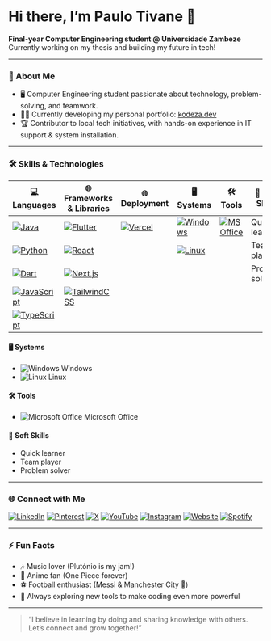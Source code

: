 # Hi there, I’m Paulo Tivane 👋

**Final-year Computer Engineering student @ Universidade Zambeze**  
Currently working on my thesis and building my future in tech!

---

### 🚀 About Me

- 🖥️ Computer Engineering student passionate about technology, problem-solving, and teamwork.
- 👨‍💻 Currently developing my personal portfolio: [kodeza.dev](https://kodeza.dev)
- 🏆 Contributor to local tech initiatives, with hands-on experience in IT support & system installation.

---
### 🛠️ Skills & Technologies

| 💻 Languages | 🌐 Frameworks & Libraries | 🌐 Deployment | 🖥️ Systems | 🛠️ Tools | 🌟 Soft Skills |
|--------------|--------------------------|---------------|------------|-----------|----------------|
| [![Java](https://img.shields.io/badge/Java-ED8B00?style=flat&logo=java&logoColor=white)](https://www.java.com/) | [![Flutter](https://img.shields.io/badge/Flutter-02569B?style=flat&logo=flutter&logoColor=white)](https://flutter.dev/) | [![Vercel](https://img.shields.io/badge/Vercel-000000?style=flat&logo=vercel&logoColor=white)](https://vercel.com/) | [![Windows](https://img.shields.io/badge/Windows-0078D6?style=flat&logo=windows&logoColor=white)](https://www.microsoft.com/windows) | [![MS Office](https://img.shields.io/badge/Microsoft_Office-D83B01?style=flat&logo=microsoft-office&logoColor=white)](https://www.microsoft.com/microsoft-365) | Quick learner |
| [![Python](https://img.shields.io/badge/Python-3776AB?style=flat&logo=python&logoColor=white)](https://www.python.org/) | [![React](https://img.shields.io/badge/React-61DAFB?style=flat&logo=react&logoColor=black)](https://react.dev/) |  | [![Linux](https://img.shields.io/badge/Linux-FCC624?style=flat&logo=linux&logoColor=black)](https://www.kernel.org/) |  | Team player |
| [![Dart](https://img.shields.io/badge/Dart-0175C2?style=flat&logo=dart&logoColor=white)](https://dart.dev/) | [![Next.js](https://img.shields.io/badge/Next.js-000000?style=flat&logo=next.js&logoColor=white)](https://nextjs.org/) |  |  |  | Problem solver |
| [![JavaScript](https://img.shields.io/badge/JavaScript-F7DF1E?style=flat&logo=javascript&logoColor=black)](https://www.javascript.com/) | [![TailwindCSS](https://img.shields.io/badge/TailwindCSS-06B6D4?style=flat&logo=tailwind-css&logoColor=white)](https://tailwindcss.com/) |  |  |  |  |
| [![TypeScript](https://img.shields.io/badge/TypeScript-3178C6?style=flat&logo=typescript&logoColor=white)](https://www.typescriptlang.org/) |  |  |  |  |  |

#### 🖥️ Systems
- ![Windows](https://img.shields.io/badge/Windows-0078D6?style=flat&logo=windows&logoColor=white) Windows
- ![Linux](https://img.shields.io/badge/Linux-FCC624?style=flat&logo=linux&logoColor=black) Linux

#### 🛠️ Tools
- ![Microsoft Office](https://img.shields.io/badge/Microsoft_Office-D83B01?style=flat&logo=microsoft-office&logoColor=white) Microsoft Office

#### 🌟 Soft Skills
- Quick learner  
- Team player  
- Problem solver

---

### 🌐 Connect with Me

[![LinkedIn](https://img.shields.io/badge/LinkedIn-blue?logo=linkedin&style=for-the-badge)](https://www.linkedin.com/in/paulo-babucho-issaca-tivane-542b24363)
[![Pinterest](https://img.shields.io/badge/Pinterest-red?logo=pinterest&style=for-the-badge)](https://www.pinterest.com/tivanepaulo2)
[![X](https://img.shields.io/badge/X-black?logo=twitter&style=for-the-badge)](https://x.com/tivanepaulo2)
[![YouTube](https://img.shields.io/badge/YouTube-red?logo=youtube&style=for-the-badge)](https://www.youtube.com/@tivanepaulo2)
[![Instagram](https://img.shields.io/badge/Instagram-purple?logo=instagram&style=for-the-badge)](https://www.instagram.com/tivane_companhia)
[![Website](https://img.shields.io/badge/Website-black?logo=google-chrome&style=for-the-badge)](https://kodeza.dev)
[![Spotify](https://img.shields.io/badge/Spotify-green?logo=spotify&style=for-the-badge)](https://open.spotify.com/user/31hgslba6kh5ytcuygnphyhsn7wu)


---

### ⚡ Fun Facts

- 🎶 Music lover (Plutónio is my jam!)
- 🍥 Anime fan (One Piece forever)
- ⚽ Football enthusiast (Messi & Manchester City 💙)
- 🧰 Always exploring new tools to make coding even more powerful

---

> “I believe in learning by doing and sharing knowledge with others. Let’s connect and grow together!”
